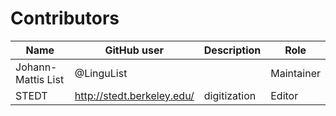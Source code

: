 # Contributors

Name | GitHub user | Description | Role
--- | --- | --- | ---
Johann-Mattis List | @LinguList | | Maintainer
STEDT | http://stedt.berkeley.edu/ | digitization | Editor
